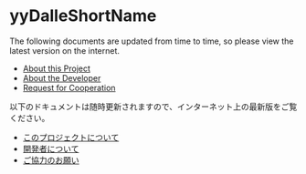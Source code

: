 ﻿# yyDalleShortName

The following documents are updated from time to time, so please view the latest version on the internet.

* [About this Project](https://github.com/nao7sep/Resources/blob/main/Documents/Projects/yyDalleShortName/yyDalleShortName.md)
* [About the Developer](https://github.com/nao7sep/Resources/blob/main/Documents/General/About%20the%20Developer/About%20the%20Developer.md)
* [Request for Cooperation](https://github.com/nao7sep/Resources/blob/main/Documents/General/Request%20for%20Cooperation/Request%20for%20Cooperation.md)

以下のドキュメントは随時更新されますので、インターネット上の最新版をご覧ください。

* [このプロジェクトについて](https://github.com/nao7sep/Resources/blob/main/Documents/Projects/yyDalleShortName/yyDalleShortName.ja.md)
* [開発者について](https://github.com/nao7sep/Resources/blob/main/Documents/General/About%20the%20Developer/About%20the%20Developer.ja.md)
* [ご協力のお願い](https://github.com/nao7sep/Resources/blob/main/Documents/General/Request%20for%20Cooperation/Request%20for%20Cooperation.ja.md)
